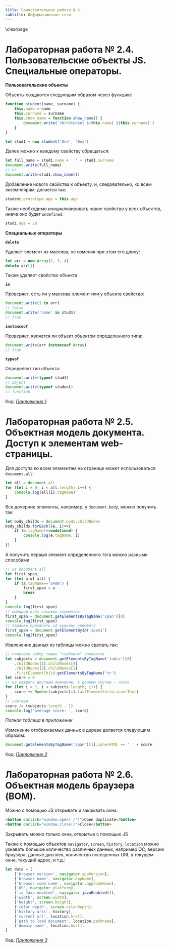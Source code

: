 ```yaml
---
title: Самостоятельная работа № 4
subtitle: Информационные сети
---
```

\clearpage

# Лабораторная работа № 2.4. Пользовательские объекты JS. Специальные операторы.

**Пользовательские объекты**

Объекты создаются следующим образом через функцию:

```js
function student(name, surname) {
	this.name = name
	this.surname = surname
	this.show_name = function show_name() {
		document.write(`<br>Student ${this.name} ${this.surname}`)
	}
}

let stud1 = new student('One', 'Boy')
```

Далее можно к каждому свойству обращаться:

```js
let full_name = stud1.name + ' ' + stud1.surname
document.write(full_name)
// or
document.write(stud1.show_name())
```

Добавление нового свойства к объекту, и, следовательно, ко всем экземплярам, делается так:

```js
student.prototype.age = this.age
```

Также необходимо инициализировать новое свойство у всех объектов, иначе оно будет `undefined`:

```js
stud1.age = 20
```

**Специальные операторы**

**`delete`**

Удаляет элемент из массива, не изменяя при этом его длину:

```js
let arr = new Array(2, 3, 4)
delete arr[1]
```

Также удаляет свойство объекта

**`in`**

Проверяет, есть ли у массива элемент или у объекта свойство:

```js
document.write(1 in arr)
// false
document.write('name' in stud1)
// true
```

**`instanceof`**

Проверяет, является ли объект объектом определенного типа:

```js
document.write(arr instanceof Array)
// true
```

**`typeof`**

Определяет тип объекта:

```js
document.write(typeof stud1)
// object
document.write(typeof student)
// function
```

Код: [*Приложение 1*](#приложение-1)

# Лабораторная работа № 2.5. Объектная модель документа. Доступ к элементам web-страницы.

Для доступа ко всем элементам на странице может использоваться `document.all`:

```js
let all = document.all
for (let i = 0; i < all.length; i++) {
	console.log(all[i].tagName)
}
```

Все дочерние элементы, например, у `document.body`, можно получить так:

```js
let body_childs = document.body.childNodes
body_childs.forEach((e, i)=>{
	if (e.tagName!==undefined) {
		console.log(e.tagName, i)
	}
})
```

А получить первый элемент определенного тэга можно разными способами:

```js
// из document.all
let first_span;
for (let a of all) {
	if (a.tagName=='SPAN') {
		first_span = a
		break
	}
}
console.log(first_span)
// выбором всех похожих элементов
first_span = document.getElementsByTagName('span')[0]
console.log(first_span)
// заранее присвоить id нужному элементу
first_span = document.getElementById('span1')
console.log(first_span)
```

Извлечение данных из таблицы можно сделать так:

```js
// получаем набор самых "глубоких" элементов
let subjects = document.getElementsByTagName('table')[0]
	.childNodes[1].childNodes[4]
	.childNodes[3].childNodes[1]
	.firstElementChild.getElementsByTagName('tr')
let score = 0
// из каждого достаем значение, в данном случае - число
for (let i = 1; i < subjects.length; i++) {
	score += Number(subjects[i].lastElementChild.innerText)
}
// считаем
score /= (subjects.length - 1)
console.log('average score: ', score)
```

*Полная таблица в приложении*

Изменение отображаемых данных в дереве делается следующим образом:

```js
document.getElementsByTagName('span')[1].innerHTML += ' ' + score
```

Код: [*Приложение 2*](#приложение-2)

# Лабораторная работа № 2.6. Объектная модель браузера (BOM).

Можно с помощью JS открывать и закрывать окна:

```html
<button onclick="window.open('/')">Open duplicate</button>
<button onclick="window.close()">Close</button>
```

Закрывать можно только окна, открытые с помощью JS

Также с помощью объектов `navigator`, `screen`, `history`, `location` можно узнавать большое количество различных данных, например ОС, версию браузера, данные дисплея, количество посещенных URL в текущем окне, текущий адрес, и т.д.:

```js
let data = [
	['browser version', navigator.appVersion],
	['browser name', navigator.appName],
	['browser code name', navigator.appCodeName],
	['OS', navigator.platform],
	['is Java enabled', navigator.javaEnabled()],
	['width', screen.width],
	['height', screen.height],
	['color depth', screen.colorDepth],
	['history urls', history],
	['current url', location.href],
	['path to load document', location.pathname],
	['domain name', location.host],
]
```

Код: [*Приложение 3*](#приложение-3)
